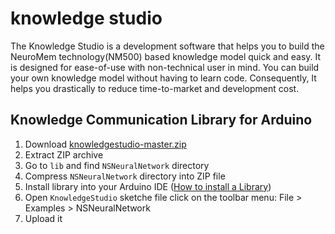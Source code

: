 # knowledge studio

The Knowledge Studio is a development software that helps you to build the NeuroMem technology(NM500) based knowledge model quick and easy. It is designed for ease-of-use with non-technical user in mind.
You can build your own knowledge model without having to learn code.
Consequently, It helps you drastically to reduce time-to-market and development cost.


Knowledge Communication Library for Arduino
----------------

1. Download [knowledgestudio-master.zip](https://github.com/nepes-ai/knowledgestudio.git)
2. Extract ZIP archive
3. Go to `lib` and find `NSNeuralNetwork` directory 
4. Compress `NSNeuralNetwork` directory into ZIP file
5. Install library into your Arduino IDE ([How to install a Library](https://www.arduino.cc/en/Guide/Libraries))
6. Open `KnowledgeStudio` sketche file click on the toolbar menu: File > Examples > NSNeuralNetwork
7. Upload it

